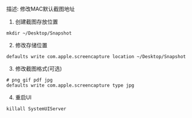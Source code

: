 描述: 修改MAC默认截图地址


1. 创建截图存放位置
```
mkdir ~/Desktop/Snapshot
```

2. 修改存储位置
```
defaults write com.apple.screencapture location ~/Desktop/Snapshot
```

3. 修改截图格式(可选)
```
# png gif pdf jpg
defaults write com.apple.screencapture type jpg 
```

4. 重启UI
```
killall SystemUIServer
```
